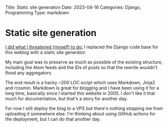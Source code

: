 Title: Static site generation
Date: 2023-04-16
Categories: Django, Programming
Type: markdown

# Static site generation

[I did what I threatened (myself) to do:](https://406.ch/writing/weeknotes-2023-week-10/) I replaced the Django code base for this weblog with a static site generator.

My main goal was to preserve as much as possible of the existing structure, including the Atom feeds and the IDs of posts so that the rewrite wouldn't flood any aggregators.

The end result is a hacky ~200 LOC script which uses Markdown, Jinja2 and rcssmin. Markdown is great for blogging and I have been using it for a long time, basically since I started this website in 2005. I don't like it that much for documentation, but that's a story for another day.

For now I still deploy the blog to a VPS but there's nothing stopping me from uploading it somewhere else. I'm thinking about using GitHub actions for the deployment, but I can do that another day.
